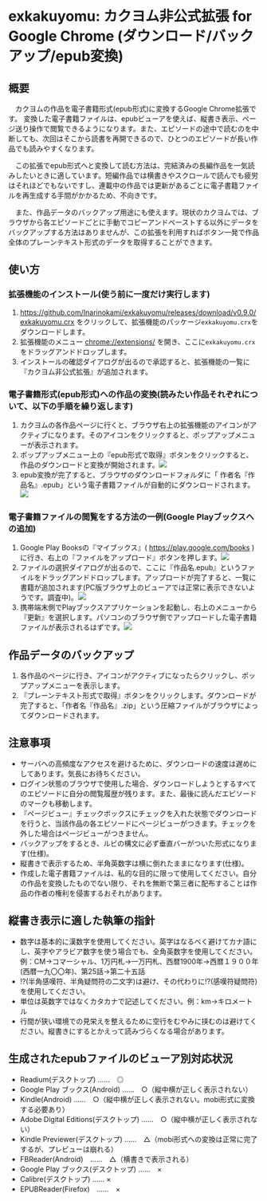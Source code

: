 # exkakuyomu: カクヨム非公式拡張 for Google Chrome (ダウンロード/バックアップ/epub変換)

## 概要

　カクヨムの作品を電子書籍形式(epub形式)に変換するGoogle Chrome拡張です。
変換した電子書籍ファイルは、epubビューアを使えば、縦書き表示、ページ送り操作で閲覧できるようになります。また、エピソードの途中で読むのを中断しても、次回はそこから読書を再開できるので、ひとつのエピソードが長い作品でも読みやすくなります。

　この拡張でepub形式へと変換して読む方法は、完結済みの長編作品を一気読みしたいときに適しています。短編作品では横書きやスクロールで読んでも疲労はそれほどでもないですし、連載中の作品では更新があるごとに電子書籍ファイルを再生成する手間がかかるため、不向きです。

　また、作品データのバックアップ用途にも使えます。現状のカクヨムでは、ブラウザから各エピソードごとに手動でコピーアンドペーストする以外にデータをバックアップする方法はありませんが、この拡張を利用すればボタン一発で作品全体のプレーンテキスト形式のデータを取得することができます。


## 使い方

### 拡張機能のインストール(使う前に一度だけ実行します)

1. https://github.com/Inarinokami/exkakuyomu/releases/download/v0.9.0/exkakuyomu.crx をクリックして、拡張機能のパッケージ`exkakuyomu.crx`をダウンロードします。
2. 拡張機能のメニュー [chrome://extensions/](chrome://extensions/) を開き、ここに`exkakuyomu.crx`をドラッグアンドドロップします。
3. インストールの確認ダイアログが出るので承認すると、拡張機能の一覧に『カクヨム非公式拡張』が追加されます。


### 電子書籍形式(epub形式)への作品の変換(読みたい作品それぞれについて、以下の手順を繰り返します)

1. カクヨムの各作品ページに行くと、ブラウザ右上の拡張機能のアイコンがアクティブになります。そのアイコンをクリックすると、ポップアップメニューが表示されます。
2. ポップアップメニュー上の『epub形式で取得』ボタンをクリックすると、作品のダウンロードと変換が開始されます。![](docs/popup.png)
3. epub変換が完了すると、ブラウザのダウンロードフォルダに「
作者名『作品名』.epub」という電子書籍ファイルが自動的にダウンロードされます。![](docs/download.png)


### 電子書籍ファイルの閲覧をする方法の一例(Google Playブックスへの追加)

1. Google Play Booksの『マイブックス』( https://play.google.com/books )に行き、右上の『ファイルをアップロード』ボタンを押します。![](docs/upload.png)
2. ファイルの選択ダイアログが出るので、ここに『作品名.epub』というファイルをドラッグアンドドロップします。アップロードが完了すると、一覧に書籍が追加されます(PC版ブラウザ上のビューアでは正常に表示できないようです。調査中)。![](docs/list.png)
3. 携帯端末側でPlayブックスアプリケーションを起動し、右上のメニューから『更新』を選択します。パソコンのブラウザ側でアップロードした電子書籍ファイルが表示されるはずです。![](docs/book.png)




## 作品データのバックアップ

1. 各作品のページに行き、アイコンがアクティブになったらクリックし、ポップアップメニューを表示します。
2. 『プレーンテキスト形式で取得』ボタンをクリックします。ダウンロードが完了すると、「作者名『作品名』.zip」という圧縮ファイルがブラウザによってダウンロードされます。



## 注意事項

* サーバへの高頻度なアクセスを避けるために、ダウンロードの速度は遅めにしてあります。気長にお待ちください。
* ログイン状態のブラウザで使用した場合、ダウンロードしようとするすべてのエピソードに自分の閲覧履歴が残ります。また、最後に読んだエピソードのマークも移動します。
* 『ページビュー』チェックボックスにチェックを入れた状態でダウンロードを行うと、当該作品の各エピソードにページビューがつきます。チェックを外した場合はページビューがつきません。
* バックアップをするとき、ルビの構文に必ず垂直バーがついた形式になります(仕様)。
* 縦書きで表示するため、半角英数字は横に倒れたままになります(仕様)。
* 作成した電子書籍ファイルは、私的な目的に限って使用してください。自分の作品を変換したものでない限り、それを無断で第三者に配布することは作品の作者の権利を侵害するおそれがあります。




## 縦書き表示に適した執筆の指針

* 数字は基本的に漢数字を使用してください。英字はなるべく避けてカナ語にし、英字やアラビア数字を使う場合でも、全角英数字を使用してください。例：CM→コマーシャル、1万円札→一万円札、西暦1900年→西暦１９００年(西暦一九〇〇年)、第25話→第二十五話
* !?(半角感嘆符、半角疑問符の二文字)は避け、その代わりに⁉(感嘆符疑問符)を使用してください。
* 単位は英数字ではなくカタカナで記述してください。例：km→キロメートル
* 行間が狭い環境での見栄えを整えるために空行をむやみに挟むのは避けてください。縦書きにするとかえって読みづらくなる場合があります。


## 生成されたepubファイルのビューア別対応状況

* Readium(デスクトップ) ……　◎
* Google Play ブックス(Android) ……　○（縦中横が正しく表示されない）
* Kindle(Android) ……　○（縦中横が正しく表示されない。mobi形式に変換する必要あり）
* Adobe Digital Editions(デスクトップ) ……　○（縦中横が正しく表示されない）
* Kindle Previewer(デスクトップ) ……　△（mobi形式への変換は正常に完了するが、プレビューは崩れる）
* FBReader(Android)　……　△（横書きで表示される）
* Google Play ブックス(デスクトップ) ……　×
* Calibre(デスクトップ) …… ×
* EPUBReader(Firefox)　……　×
